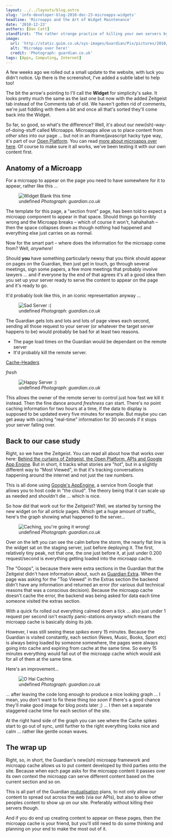 ```yaml
---
layout: ../../layouts/blog.astro
slug: 'info-developer-blog-2010-dec-23-microapps-widgets'
headline: 'Microapps and the Art of Widget Maintenance'
date: '2010-12-23'
authors: [Dan Catt]
standfirst: 'The rather strange practice of killing your own servers by pointing Guardian traffic at them, and how not to let that happen ... otherwise known as what I learnt about caching in a very short space of time'
image:
  url: 'http://static.guim.co.uk/sys-images/Guardian/Pix/pictures/2010/12/3/1291394449240/00-this-bit.jpg'
  alt: 'MicroApp over here!'
  credit: 'Photograph: guardian.co.uk'
tags: [Apps, Computing, Internet]
---
```


A few weeks ago we rolled out a small update to the website, with luck you didn't notice. Up there is the screenshot, I've added a subtle label to help too!

The bit the arrow's pointing to I'll call the **Widget** for simplicity's sake. It looks pretty much the same as the last one but now with the added Zeitgeist tab instead of the Comments tab of old. We haven't gotten rid of comments, we're just fiddling with them a bit and once all that's sorted they'll come back into the Widget.

So far, so good, so what's the difference? Well, it's about our new(ish)-way-of-doing-stuff called Microapps. Microapps allow us to place content from _other sites_ into our page ... but not in an iframe/javascript hacky type way, it's part of our [Open Platform](http://www.guardian.co.uk/open-platform). You can read [more about microapps over here](http://www.guardian.co.uk/open-platform/what-is-the-microapp-framework). Of course to make sure it all works, we've been testing it with our own content first.

Anatomy of a Microapp
---------------------

For a microapp to appear on the page you need to have somewhere for it to appear, rather like this ...


   <figure>
   <img alt="Widget Blank this time" src="https://i.guim.co.uk/img/static/sys-images/Guardian/Pix/pictures/2010/12/3/1291392974252/02-this-bit-again.png?width=620&quality=45&auto=format&fit=max&dpr=2&s=cb4fb027446c255ff2206686d6a24799" loading="lazy" />
   <figcaption>
     undefined
    <i>Photograph: guardian.co.uk</i>
    </figcaption>
    </figure>

The template for this page, a "section front" page, has been told to expect a microapp component to appear in that space. Should things go horribly wrong and the Microapp breaks – which of course it won't, hahahahah – then the space collapses down as though nothing had happened and everything else just carries on as normal.

Now for the smart part – where does the information for the microapp come from? Well, _anywhere_!

Should **you** have something particularly newsy that you think should appear on pages on the Guardian, then just get in touch, go through several meetings, sign some papers, a few more meetings that probably involve lawyers ... and if everyone by the end of that agrees it's all a good idea then you set up your server ready to serve the content to appear on the page and it's ready to go.

It'd probably look like this, in an iconic representation anyway ...


   <figure>
   <img alt="Sad Server :(" src="https://i.guim.co.uk/img/static/sys-images/Guardian/Pix/pictures/2010/12/3/1291393006478/03-sad.png?width=620&quality=45&auto=format&fit=max&dpr=2&s=1444eddd0ca00b77f6ef2b643fc0ac15" loading="lazy" />
   <figcaption>
     undefined
    <i>Photograph: guardian.co.uk</i>
    </figcaption>
    </figure>

The Guardian gets lots and lots and lots of page views each second, sending all those request to your server (or whatever the target server happens to be) would probably be bad for at least two reasons.

*   The page load times on the Guardian would be dependant on the remote server
*   It'd probably kill the remote server.

[Cache-Headers](http://www.w3.org/Protocols/rfc2616/rfc2616-sec13.html)

_fresh_


   <figure>
   <img alt="Happy Server :)" src="https://i.guim.co.uk/img/static/sys-images/Guardian/Pix/pictures/2010/12/3/1291393066432/04-happy.png?width=620&quality=45&auto=format&fit=max&dpr=2&s=5e3db7806a33cdd1769b79b830871481" loading="lazy" />
   <figcaption>
     undefined
    <i>Photograph: guardian.co.uk</i>
    </figcaption>
    </figure>

This allows the owner of the remote server to control just how fast we kill it instead. Then the fine dance around _freshness_ can start. There's no point caching information for two hours at a time, if the data to display is supposed to be updated every five minutes for example. But maybe you can get away with caching "real-time" information for 30 seconds if it stops your server falling over.

Back to our case study
----------------------

Right, so we have the Zeitgeist. You can read all about how that works over here: [Behind the curtains of Zeitgeist, the Open Platform, APIs and Google App Engine](http://www.guardian.co.uk/open-platform/blog/behind-the-curtains-of-zeitgeist). But in short, it tracks what stories are "hot", but in a slightly different way to "Most Viewed", in that it's tracking conversations happening around the internet and not just the raw numbers.

This is all done using [Google's AppEngine](http://code.google.com/appengine/), a service from Google that allows you to host code in "the cloud". The theory being that it can scale up as needed and shouldn't die ... which is nice.

So how did that work out for the Zeitgeist? Well, we started by turning the new widget on for all _article_ pages. Which get a huge amount of traffic, here's the graph showing what happened to the server...


   <figure>
   <img alt="Caching, you're going it wrong!" src="https://i.guim.co.uk/img/static/sys-images/Guardian/Pix/pictures/2010/12/3/1291393096924/05-hits.png?width=620&quality=45&auto=format&fit=max&dpr=2&s=ac3099813bb100b04f91b13e0f3a8be0" loading="lazy" />
   <figcaption>
     undefined
    <i>Photograph: guardian.co.uk</i>
    </figcaption>
    </figure>

Over on the left you can see the calm before the storm, the nearly flat line is the widget sat on the staging server, just before deploying it. The first, relatively tiny peak, not that one, the one just before it, at just under 0.200 request/second is everything getting loaded into the microapp cache.

The "Ooops", is because there were extra sections in the Guardian that the Zeitgeist didn't have information about, such as [Guardian Extra](http://www.guardian.co.uk/extra). When the page was asking for the "Top Viewed" in the Extras section the backend didn't have any information and returned an error (for various dull technical reasons that was a conscious decision). Because the microapp cache doesn't cache the error, the backend was being asked for data each time someone visited the extras section.

With a quick fix rolled out everything calmed down a tick ... also just under 1 request per second isn't exactly panic-stations _anyway_ which means the microapp cache is basically doing its job.

However, I was still seeing these _spikes_ every 15 minutes. Because the Guardian is visited constantly, each section (News, Music, Books, Sport etc) is always being loaded by someone somewhere, the pages were always going into cache and expiring from cache at the same time. So every 15 minutes everything would fall out of the microapp cache which would ask for all of them at the same time.

Here's an improvement...


   <figure>
   <img alt="O Hai Caching" src="https://i.guim.co.uk/img/static/sys-images/Guardian/Pix/pictures/2010/12/3/1291393144646/06-graph.png?width=620&quality=45&auto=format&fit=max&dpr=2&s=c37e59c075d33fe6de5ccd6d6c72cd69" loading="lazy" />
   <figcaption>
     undefined
    <i>Photograph: guardian.co.uk</i>
    </figcaption>
    </figure>

... after leaving the code long enough to produce a nice looking graph ... I mean, you don't want to fix these thing _too soon_ if there's a good chance they'll make good image for blog posts later ;) ... I then set a separate staggered cache time for each section of the site.

At the right hand side of the graph you can see where the Cache spikes start to go out of sync, until further to the right everything looks nice and calm ... rather like gentle ocean waves.

The wrap up
-----------

Right, so, in short, the Guardian's new(ish) microapp framework and microapp cache allows us to put content developed by third parties onto the site. Because when each page asks for the microapp content it passes over its own context the microapp can serve different content based on the current section and so on.

This is all part of the Guardian [mutualisation](http://www.guardian.co.uk/media/2010/jan/25/cudlipp-lecture-alan-rusbridger) plans, to not only allow our content to spread out across the web (via our APIs), but also to allow other peoples content to show up on our site. Preferably without killing their servers though.

And if you do end up creating content to appear on these pages, then the microapp cache is your friend, but you'll still need to do some thinking and planning on your end to make the most out of it.
